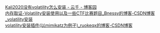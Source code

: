 [Kali2020没有volatility怎么安装 - 云千 - 博客园](https://www.cnblogs.com/yunqian2017/p/14769955.html)<br />[内存取证-Volatility安装使用以及一些CTF比赛题目_Bnessy的博客-CSDN博客_volatility安装](https://blog.csdn.net/weixin_44895005/article/details/123917324)<br />[volatility安装插件(以mimikatz为例子)_ruokeqx的博客-CSDN博客](https://blog.csdn.net/weixin_45485719/article/details/107837269)
